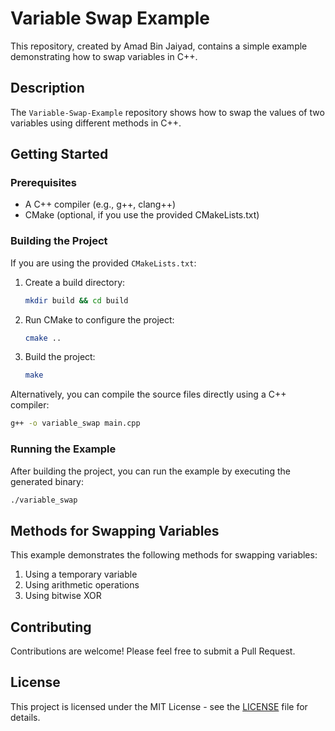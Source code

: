 # Variable Swap Example

This repository, created by Amad Bin Jaiyad, contains a simple example demonstrating how to swap variables in C++.

## Description

The `Variable-Swap-Example` repository shows how to swap the values of two variables using different methods in C++.

## Getting Started

### Prerequisites

- A C++ compiler (e.g., g++, clang++)
- CMake (optional, if you use the provided CMakeLists.txt)

### Building the Project

If you are using the provided `CMakeLists.txt`:

1. Create a build directory:
    ```sh
    mkdir build && cd build
    ```
2. Run CMake to configure the project:
    ```sh
    cmake ..
    ```
3. Build the project:
    ```sh
    make
    ```

Alternatively, you can compile the source files directly using a C++ compiler:
```sh
g++ -o variable_swap main.cpp
```

### Running the Example

After building the project, you can run the example by executing the generated binary:

```sh
./variable_swap
```

## Methods for Swapping Variables

This example demonstrates the following methods for swapping variables:

1. Using a temporary variable
2. Using arithmetic operations
3. Using bitwise XOR

## Contributing

Contributions are welcome! Please feel free to submit a Pull Request.

## License

This project is licensed under the MIT License - see the [LICENSE](LICENSE) file for details.
```
